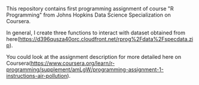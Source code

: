 This repository contains first programming assignment of course "R Programming" from Johns Hopkins Data Science Specialization on Coursera.

In general, I create three functions to interact with dataset obtained from here(https://d396qusza40orc.cloudfront.net/rprog%2Fdata%2Fspecdata.zip).

You could look at the assignment description for more detailed here on Coursera(https://www.coursera.org/learn/r-programming/supplement/amLgW/programming-assignment-1-instructions-air-pollution).